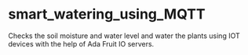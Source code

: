 # smart_watering_using_MQTT
Checks the soil moisture and water level and water the plants using IOT devices with the help of Ada Fruit IO servers.
